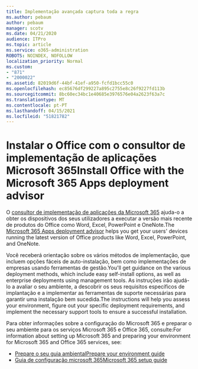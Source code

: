 ```yaml
---
title: Implementação avançada captura toda a regra
ms.author: pebaum
author: pebaum
manager: scotv
ms.date: 04/21/2020
audience: ITPro
ms.topic: article
ms.service: o365-administration
ROBOTS: NOINDEX, NOFOLLOW
localization_priority: Normal
ms.custom:
- "871"
- "2000022"
ms.assetid: 82019d6f-44bf-41ef-a950-fcfd1bcc55c0
ms.openlocfilehash: ec85676df299227a895c2755e8c26f9227fd113b
ms.sourcegitcommit: 8bc60ec34bc1e40685e3976576e04a2623f63a7c
ms.translationtype: MT
ms.contentlocale: pt-PT
ms.lasthandoff: 04/15/2021
ms.locfileid: "51821782"
---
```

# <a name="install-office-with-the-microsoft-365-apps-deployment-advisor"></a><span data-ttu-id="05c27-102">Instalar o Office com o consultor de implementação de aplicações Microsoft 365</span><span class="sxs-lookup"><span data-stu-id="05c27-102">Install Office with the Microsoft 365 Apps deployment advisor</span></span>

<span data-ttu-id="05c27-103">O [consultor de implementação de aplicações da Microsoft 365](https://go.microsoft.com/fwlink/?linkid=2145748) ajuda-o a obter os dispositivos dos seus utilizadores a executar a versão mais recente de produtos do Office como Word, Excel, PowerPoint e OneNote.</span><span class="sxs-lookup"><span data-stu-id="05c27-103">The [Microsoft 365 Apps deployment advisor](https://go.microsoft.com/fwlink/?linkid=2145748) helps you get your users' devices running the latest version of Office products like Word, Excel, PowerPoint, and OneNote.</span></span>
  
<span data-ttu-id="05c27-104">Você receberá orientação sobre os vários métodos de implementação, que incluem opções fáceis de auto-instalação, bem como implementações de empresas usando ferramentas de gestão.</span><span class="sxs-lookup"><span data-stu-id="05c27-104">You'll get guidance on the various deployment methods, which include easy self-install options, as well as enterprise deployments using management tools.</span></span> <span data-ttu-id="05c27-105">As instruções irão ajudá-lo a avaliar o seu ambiente, a descobrir os seus requisitos específicos de implantação e a implementar as ferramentas de suporte necessárias para garantir uma instalação bem sucedida.</span><span class="sxs-lookup"><span data-stu-id="05c27-105">The instructions will help you assess your environment, figure out your specific deployment requirements, and implement the necessary support tools to ensure a successful installation.</span></span>
  
<span data-ttu-id="05c27-106">Para obter informações sobre a configuração do Microsoft 365 e preparar o seu ambiente para os serviços Microsoft 365 e Office 365, consulte:</span><span class="sxs-lookup"><span data-stu-id="05c27-106">For information about setting up Microsoft 365 and preparing your environment for Microsoft 365 and Office 365 services, see:</span></span>

- [<span data-ttu-id="05c27-107">Prepare o seu guia ambiental</span><span class="sxs-lookup"><span data-stu-id="05c27-107">Prepare your environment guide</span></span>](https://go.microsoft.com/fwlink/?linkid=2005213)
- [<span data-ttu-id="05c27-108">Guia de configuração microsoft 365</span><span class="sxs-lookup"><span data-stu-id="05c27-108">Microsoft 365 setup guide</span></span>](https://go.microsoft.com/fwlink/?linkid=2072646)
